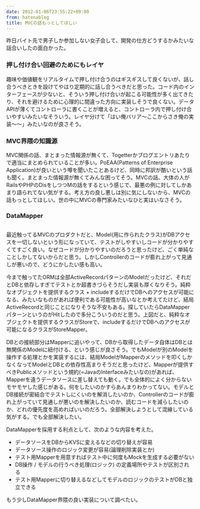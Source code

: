 ```yaml
---
date: 2012-01-06T23:55:22+09:00
from: hatenablog
title: MVCの話もっとしてほしい
---
```


<p>昨日バイト先で男子しか参加しない女子会して、開発の仕方どうするかみたいな話合いしたの面白かった。</p>

<div class="section">
    <h3>押し付け合い回避のためにもレイヤ</h3>
    <p>趣味や価値観をリアルタイムで押し付け合うのはギスギスして良くないが、話し合うべきときを設けてやはり定期的に話し合うべきだと思った。コード内のインターフェースが少ないと、そういう押し付け合いが起こる可能性が多く出てきたり、それを避けるために心理的に間違った方向に実装しそうで良くない。データAPIが薄くてコントローラに書くことが増えると、コントローラ内で押し付け合いやすいみたいなそういう。レイヤ分けて「はい俺バリア〜ここからさき俺の実装〜〜」みたいなのが良さそう。</p>

</div>
<div class="section">
    <h3>MVC界隈の知識源</h3>
    <p>MVC関係の話、まとまった情報源が無くて、Togetterかブログエントリあたりで適当にまとめられていることが多い。PoEAA(Patterns of Enterprise Application)が良いという噂を聞いたことあるけど、同時に邦訳が酷いという話も聞く。まとまった情報源が無くてみんな困ってそう。MVCの話、大体の人がRailsやPHPのDisをしつつMの話をするという感じで、最悪の例に対してしかあまり語られてない気がする。考え方の良し悪しは別に気にしないから、MVCの話もっとしてほしい。世の中にMVCの専門家みたいなひと実はいなさそう。</p>

</div>
<div class="section">
    <h3>DataMapper</h3>
    <p><img src="http://dl.dropbox.com/u/5978869/image/20120107_050819.png" alt=""></p>
<p>最近触ってるMVCのプロダクトだと、Model(用に作られたクラス)がDBアクセスを一切しないという形になっていて、テストがしやすいしコードが分かりやすくてすごく良い。なぜコードが分かりやすいのだろうと思ったけど、ごく単純なことしかしてないからだと思う。しかしControllerのコードが膨れ上がって見通しが悪いので、どうにかしたい感も高い。</p>
<p>今まで触ってたORMは全部ActiveRecordパターンのModelだったけど、それだとDBと依存しすぎてテストとか超書きづらそうだし実装も厚くなりそう。純粋なオブジェクトを提供するクラス + includeするだけでDBへのアクセスが可能になる、みたいなものがあれば便利である可能性が高いなとか考えてたけど、結局ActiveRecordと同じことになりそうな不安もある。探していたらDataMapperパターンというのがHitしたので多分こういうのだと思う。上図だと、純粋なオブジェクトを提供するクラスがStoreで、includeするだけでDBへのアクセスが可能になるクラスがStoreMapper。</p>
<p>DBとの接続部分はMapperに追いやって、DBから取得したデータ自体はDBとは無関係のModelに紐付ける、という感じが良さそう。でもModelが別のModelを操作する処理とかを実装するには、結局ModelがMapperのメソッドを叩くしかなくなってModelとDBとの依存性高まりそうだと思ったけど、Mapperが提供すべきPublicメソッドという規約(=JavaのInterfaceみたいなの)があれば、Mapperを違うデータソースに差し替えても動く。でも全体的によく分からないモヤモヤした感じがある。何をしたいのかすらあんまりわかってない。モデルとDB接続が密結合でテストしにくいのを解消したいのか、Controllerのコードが膨れ上がっていて見通しが悪いのを解決したいのか、読むコードを減らしたいのか、どれの優先度を高めればいいのだろう。全部解決しようとして混線している気がする。でも全部解決したい。</p>
<p>DataMapperを採用する利点として、次のような内容を考えた。</p>

<ul>
<li>データソースをDBからKVSに変えるなどの切り替えが容易</li>
<li>データソース操作のロジック変更が容易(論理削除実装とか)</li>
<li>テスト用Mapperを用意すればテスト中に何度もMockを生成する必要がない</li>
<li>DB操作 / モデルの行うべき処理(ロジック) の定義場所やテストが区別される</li>
<li>テスト用Mapperに切り替えるなどしてモデルのロジックのテストがDBと独立できる</li>
</ul>
<p>もう少しDataMapper界隈の良い実装について調べたい。</p>

</div>
